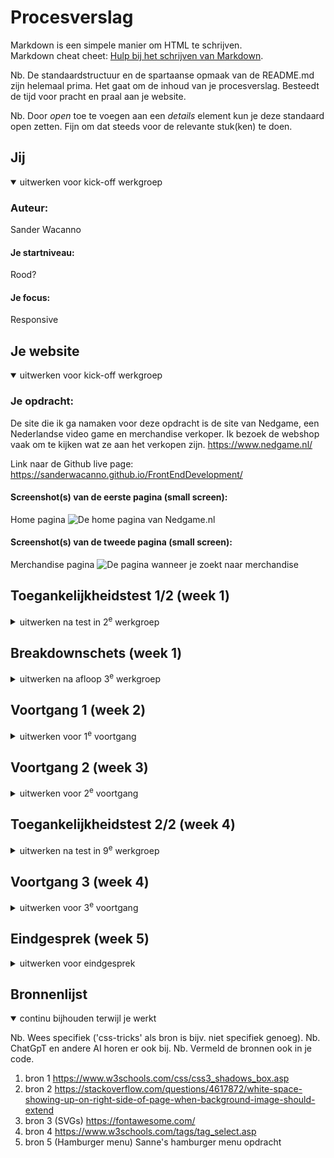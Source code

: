 # Procesverslag
Markdown is een simpele manier om HTML te schrijven.  
Markdown cheat cheet: [Hulp bij het schrijven van Markdown](https://github.com/adam-p/markdown-here/wiki/Markdown-Cheatsheet).

Nb. De standaardstructuur en de spartaanse opmaak van de README.md zijn helemaal prima. Het gaat om de inhoud van je procesverslag. Besteedt de tijd voor pracht en praal aan je website.

Nb. Door *open* toe te voegen aan een *details* element kun je deze standaard open zetten. Fijn om dat steeds voor de relevante stuk(ken) te doen.





## Jij

<details open>
  <summary>uitwerken voor kick-off werkgroep</summary>

  ### Auteur:
  Sander Wacanno

  #### Je startniveau:
  Rood?

  #### Je focus:
  Responsive
 
</details>





## Je website

<details open>
  <summary>uitwerken voor kick-off werkgroep</summary>

  ### Je opdracht:
  De site die ik ga namaken voor deze opdracht is de site van Nedgame, een Nederlandse video game en merchandise verkoper. Ik bezoek de webshop vaak om te kijken wat ze aan het verkopen zijn.
  https://www.nedgame.nl/

  Link naar de Github live page:
  https://sanderwacanno.github.io/FrontEndDevelopment/

  #### Screenshot(s) van de eerste pagina (small screen): 
  Home pagina
  <img src="readme-images/page1.png" width="375px" alt="De home pagina van Nedgame.nl">

  #### Screenshot(s) van de tweede pagina (small screen):
  Merchandise pagina
  <img src="readme-images/page2.png" width="375px" alt="De pagina wanneer je zoekt naar merchandise">
 
</details>



## Toegankelijkheidstest 1/2 (week 1)

<details>
  <summary>uitwerken na test in 2<sup>e</sup> werkgroep</summary>

  <img src="readme-images/WCAG1.jpg" width="375px" alt="WCAG formulier, pagina 1">
  <img src="readme-images/WCAG2.jpg" width="375px" alt="WCAG formulier, pagina 2">
  <img src="readme-images/WCAG3.jpg" width="375px" alt="WCAG formulier, pagina 3">
  <img src="readme-images/WCAG4.jpg" width="375px" alt="WCAG formulier, pagina 4">
  <img src="readme-images/WCAG5.jpg" width="375px" alt="WCAG formulier, pagina 5">
  

  ### Bevindingen
  Lijst met je bevindingen die in de test naar voren kwamen:
  - Site code lijkt wel redelijk te kloppen, maar het gebruikt veel div'jes (tot het punt waar het een beetje slordig lijkt) waar mogelijk inplaats sections hadden kunnen gebruikt worden.
  - Je kan niet door de site heen met keyboard, omdat de selectie kader onzichtbaar is.

</details>



## Breakdownschets (week 1)

<details>
  <summary>uitwerken na afloop 3<sup>e</sup> werkgroep</summary>

  ### de hele pagina: 
  <img src="readme-images/breakdown.jpg" width="375px" alt="breakdown van de hele pagina">

  ### dynamisch deel (bijv menu): 
  <img src="readme-images/breakdown2.jpg" width="375px" alt="breakdown van een dynamisch deel">

  <!-- ### wellicht nog een dynamisch deel (bijv filter): 
  <img src="readme-images/dummy-plaatje.jpg" width="375px" alt="breakdown van nog een dynamisch deel"> -->

</details>





## Voortgang 1 (week 2)

<details>
  <summary>uitwerken voor 1<sup>e</sup> voortgang</summary>

  ### Stand van zaken
  hier dit ging goed & dit was lastig (neem ook screenshots op van delen van je website en code)


  ### Agenda voor meeting
  samen met je groepje opstellen

  | Sander      | Esmee         | Tom    | Xavannah        |
  | ---            | ---                | ---          | ---              |
  | Images        | Menu's             | Navigatie    | en dan ik dat    |
  | Image Sprites | footer's | contentfoto's  | dit wil ik zeker |
  | Het weghalen van content gebasseerd op schermgrootte            | Videos               | Animatie/gif          | ...              |


  ### Verslag van meeting
  hier na afloop snel de uitkomsten van de meeting vastleggen

 - Twee puntjes voor elke image ../images

- Geef buttons aria-label

- prijs in < p >

- zet plaatje en naam in < a > 

- href="#" voor loze links

- Twee verschillende navbars


</details>





## Voortgang 2 (week 3)

<details>
  <summary>uitwerken voor 2<sup>e</sup> voortgang</summary>

  ### Stand van zaken
  hier dit ging goed & dit was lastig (neem ook screenshots op van delen van je website en code)


  ### Agenda voor meeting
  samen met je groepje opstellen

  | Sander     | Esmee          | Tom    | student 4        |
  | ---            | ---                | ---          | ---              |
  | SVG's  | Slider positite          | SVGs    | en dan ik dat    |
  | Grids | Videos / form | nog een punt | dit wil ik zeker |
  | ...            | Eerste slider               | ...          | ...              |


  ### Verslag van meeting
  hier na afloop snel de uitkomsten van de meeting vastleggen

  - Media only appart doen bij elke code
  - Aria label bij de buttons zetten
  - Search inplaats van tekst
  - Margin van de footer ul en h1 weghalen
  - ally hide content

</details>





## Toegankelijkheidstest 2/2 (week 4)

<details>
  <summary>uitwerken na test in 9<sup>e</sup> werkgroep</summary>

  ### Bevindingen
  Lijst met je bevindingen die in de test naar voren kwamen (geef ook aan wat er verbeterd is):

</details>





## Voortgang 3 (week 4)

<details>
  <summary>uitwerken voor 3<sup>e</sup> voortgang</summary>

  ### Stand van zaken
  hier dit ging goed & dit was lastig (neem ook screenshots op van delen van je website en code)


  ### Agenda voor meeting
  samen met je groepje opstellen

  | Sander      | student 2          | student 3    | student 4        |
  | ---            | ---                | ---          | ---              |
  | Search bar  | en dit             | en ik dit    | en dan ik dat    |
  | Padding | dit als er tijd is | nog een punt | dit wil ik zeker |
  | ...            | ...                | ...          | ...              |


  ### Verslag van meeting
  hier na afloop snel de uitkomsten van de meeting vastleggen

  - Zet header in section en alleen een achtergrond daar.
  - Kijk naar 'width max content, breedte van columns' om de ruimte tussen de columns te veranderen
  - Kijk naar  'margin op de body. Text align center' om de site te centreren bij uitzoomen

</details>





## Eindgesprek (week 5)

<details>
  <summary>uitwerken voor eindgesprek</summary>

  ### Je uitkomst - karakteristiek screenshots:
  <img src="readme-images/dummy-plaatje.jpg" width="375px" alt="uitomst opdracht 1">


  ### Dit ging goed/Heb ik geleerd: 
  Korte omschrijving met plaatjes

  <img src="readme-images/dummy-plaatje.jpg" width="375px" alt="top">


  ### Dit was lastig/Is niet gelukt:
  Korte omschrijving met plaatjes

  <img src="readme-images/dummy-plaatje.jpg" width="375px" alt="bummer">
</details>





## Bronnenlijst

<details open>
  <summary>continu bijhouden terwijl je werkt</summary>

  Nb. Wees specifiek ('css-tricks' als bron is bijv. niet specifiek genoeg). 
  Nb. ChatGpT en andere AI horen er ook bij.
  Nb. Vermeld de bronnen ook in je code.

  1. bron 1
  https://www.w3schools.com/css/css3_shadows_box.asp
  2. bron 2 
  https://stackoverflow.com/questions/4617872/white-space-showing-up-on-right-side-of-page-when-background-image-should-extend
  3. bron 3 (SVGs)
  https://fontawesome.com/
  4. bron 4
  https://www.w3schools.com/tags/tag_select.asp
  5. bron 5 (Hamburger menu)
  Sanne's hamburger menu opdracht

</details>